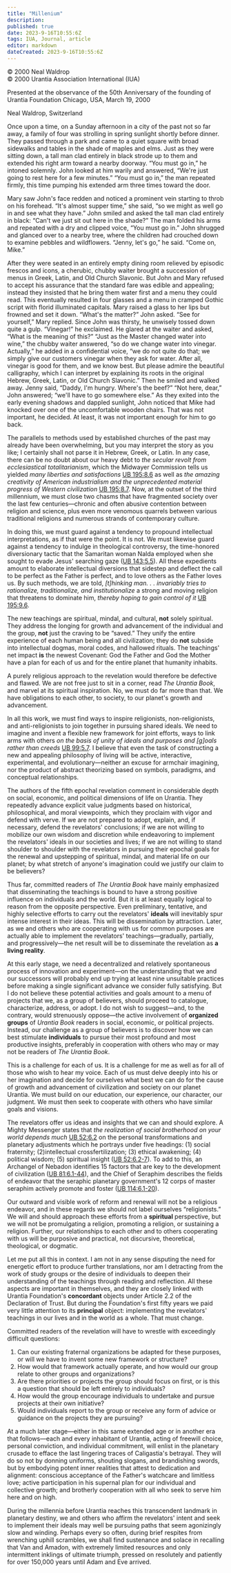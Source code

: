 ```yaml
---
title: "Millenium"
description: 
published: true
date: 2023-9-16T10:55:6Z
tags: IUA, Journal, article
editor: markdown
dateCreated: 2023-9-16T10:55:6Z
---
```


<p class="v-card v-sheet theme--light grey lighten-3 px-2">© 2000 Neal Waldrop<br>© 2000 Urantia Association International (IUA)</p>

Presented at the observance of the 50th Anniversary of the founding of Urantia Foundation Chicago, USA, March 19, 2000

Neal Waldrop, Switzerland

Once upon a time, on a Sunday afternoon in a city of the past not so far away, a family of four was strolling in spring sunlight shortly before dinner. They passed through a park and came to a quiet square with broad sidewalks and tables in the shade of maples and elms. Just as they were sitting down, a tall man clad entirely in black strode up to them and extended his right arm toward a nearby doorway. “You must go in,” he intoned solemnly. John looked at him warily and answered, “We're just going to rest here for a few minutes.” “You must go in,” the man repeated firmly, this time pumping his extended arm three times toward the door.

Mary saw John's face redden and noticed a prominent vein starting to throb on his forehead. “It's almost supper time,” she said, “so we might as well go in and see what they have.” John smiled and asked the tall man clad entirely in black: “Can't we just sit out here in the shade?” The man folded his arms and repeated with a dry and clipped voice, “You must go in.” John shrugged and glanced over to a nearby tree, where the children had crouched down to examine pebbles and wildflowers. “Jenny, let's go,” he said. “Come on, Mike.”

After they were seated in an entirely empty dining room relieved by episodic frescos and icons, a cherubic, chubby waiter brought a succession of menus in Greek, Latin, and Old Church Slavonic. But John and Mary refused to accept his assurance that the standard fare was edible and appealing; instead they insisted that he bring them water first and a menu they could read. This eventually resulted in four glasses and a menu in cramped Gothic script with florid illuminated capitals. Mary raised a glass to her lips but frowned and set it down. “What's the matter?” John asked. “See for yourself,” Mary replied. Since John was thirsty, he unwisely tossed down quite a gulp. “Vinegar!” he exclaimed. He glared at the waiter and asked, “What is the meaning of this?” “Just as the Master changed water into wine,” the chubby waiter answered, “so do we change water into vinegar. Actually,” he added in a confidential voice, “we do not quite do that; we simply give our customers vinegar when they ask for water. After all, vinegar is good for them, and we know best. But please admire the beautiful calligraphy, which I can interpret by explaining its roots in the original Hebrew, Greek, Latin, or Old Church Slavonic.” Then he smiled and walked away. Jenny said, “Daddy, I'm hungry. Where's the beef?” “Not here, dear,” John answered; “we'll have to go somewhere else.” As they exited into the early evening shadows and dappled sunlight, John noticed that Mike had knocked over one of the uncomfortable wooden chairs. That was not important, he decided. At least, it was not important enough for him to go back.

The parallels to methods used by established churches of the past may already have been overwhelming, but you may interpret the story as you like; I certainly shall not parse it in Hebrew, Greek, or Latin. In any case, there can be no doubt about our heavy debt to _the secular revolt from ecclesiastical totalitarianism_, which the Midwayer Commission tells us yielded _many liberties and satisfactions_ [UB 195:8.6](/en/The_Urantia_Book/195#p8_6) as well as _the amazing creativity of American industrialism and the unprecedented material progress of Western civilization_ [UB 195:8.7](/en/The_Urantia_Book/195#p8_7). Now, at the outset of the third millennium, we must close two chasms that have fragmented society over the last few centuries—chronic and often abusive contention between religion and science, plus even more venomous quarrels between various traditional religions and numerous strands of contemporary culture.

In doing this, we must guard against a tendency to propound intellectual interpretations, as if that were the point. It is not. We must likewise guard against a tendency to indulge in theological controversy, the time-honored diversionary tactic that the Samaritan woman Nalda employed when she sought to evade Jesus' searching gaze ([UB 143:5.5](/en/The_Urantia_Book/143#p5_5)). All these expedients amount to elaborate intellectual diversions that sidestep and deflect the call to be perfect as the Father is perfect, and to love others as the Father loves us. By such methods, we are told, _[t]hinking man. . . invariably tries to rationalize, traditionalize, and institutionalize_ a strong and moving religion that threatens to dominate him, _thereby hoping to gain control of it_ [UB 195:9.6](/en/The_Urantia_Book/195#p9_6).

The new teachings are spiritual, mindal, and cultural, **not** solely spiritual. They address the longing for growth and advancement of the individual and the group, **not** just the craving to be “saved.” They unify the entire experience of each human being and all civilization; they do **not** subside into intellectual dogmas, moral codes, and hallowed rituals. The teachings' net impact **is** the newest Covenant: God the Father and God the Mother have a plan for each of us and for the entire planet that humanity inhabits.

A purely religious approach to the revelation would therefore be defective and flawed. We are not free just to sit in a corner, read _The Urantia Book_, and marvel at its spiritual inspiration. No, we must do far more than that. We have obligations to each other, to society, to our planet's growth and advancement.

In all this work, we must find ways to inspire religionists, non-religionists, and anti-religionists to join together in pursuing shared ideals. We need to imagine and invent a flexible new framework for joint efforts, ways to link arms with others _on the basis of unity of ideals and purposes and [g]oals rather than creeds_ [UB 99:5.7](/en/The_Urantia_Book/99#p5_7). I believe that even the task of constructing a new and appealing philosophy of living will be active, interactive, experimental, and evolutionary—neither an excuse for armchair imagining, nor the product of abstract theorizing based on symbols, paradigms, and conceptual relationships.

The authors of the fifth epochal revelation comment in considerable depth on social, economic, and political dimensions of life on Urantia. They repeatedly advance explicit value judgments based on historical, philosophical, and moral viewpoints, which they proclaim with vigor and defend with verve. If we are not prepared to adopt, explain, and, if necessary, defend the revelators' conclusions; if we are not willing to mobilize our own wisdom and discretion while endeavoring to implement the revelators' ideals in our societies and lives; if we are not willing to stand shoulder to shoulder with the revelators in pursuing their epochal goals for the renewal and upstepping of spiritual, mindal, and material life on our planet; by what stretch of anyone's imagination could we justify our claim to be believers?

Thus far, committed readers of _The Urantia Book_ have mainly emphasized that disseminating the teachings is bound to have a strong positive influence on individuals and the world. But it is at least equally logical to reason from the opposite perspective. Even preliminary, tentative, and highly selective efforts to carry out the revelators' **ideals** will inevitably spur intense interest in their ideas. This will be dissemination by attraction. Later, as we and others who are cooperating with us for common purposes are actually able to implement the revelators' teachings—gradually, partially, and progressively—the net result will be to disseminate the revelation as **a living reality**.

At this early stage, we need a decentralized and relatively spontaneous process of innovation and experiment—on the understanding that we and our successors will probably end up trying at least nine unsuitable practices before making a single significant advance we consider fully satisfying. But I do not believe these potential activities and goals amount to a menu of projects that we, as a group of believers, should proceed to catalogue, characterize, address, or adopt. I do not wish to suggest—and, to the contrary, would strenuously oppose—the active involvement of **organized groups** of _Urantia Book_ readers in social, economic, or political projects. Instead, our challenge as a group of believers is to discover how we can best stimulate **individuals** to pursue their most profound and most productive insights, preferably in cooperation with others who may or may not be readers of _The Urantia Book_.

This is a challenge for each of us. It is a challenge for me as well as for all of those who wish to hear my voice. Each of us must delve deeply into his or her imagination and decide for ourselves what best we can do for the cause of growth and advancement of civilization and society on our planet Urantia. We must build on our education, our experience, our character, our judgment. We must then seek to cooperate with others who have similar goals and visions.

The revelators offer us ideas and insights that we can and should explore. A Mighty Messenger states that _the realization of social brotherhood on your world depends much_ [UB 52:6.2](/en/The_Urantia_Book/52#p6_2) on the personal transformations and planetary adjustments which he portrays under five headings: (1) social fraternity; (2)intellectual crossfertilization; (3) ethical awakening; (4) political wisdom; (5) spiritual insight ([UB 52:6.2-7](/en/The_Urantia_Book/52#p6_2)). To add to this, an Archangel of Nebadon identifies 15 factors that are key to the development of civilization ([UB 81:6.1-44](/en/The_Urantia_Book/81#p6_1)), and the Chief of Seraphim describes the fields of endeavor that the seraphic planetary government's 12 corps of master seraphim actively promote and foster ([UB 114:6.1-20](/en/The_Urantia_Book/114#p6_1)).

Our outward and visible work of reform and renewal will not be a religious endeavor, and in these regards we should not label ourselves “religionists.” We will and should approach these efforts from a **spiritual** perspective, but we will not be promulgating a religion, promoting a religion, or sustaining a religion. Further, our relationships to each other and to others cooperating with us will be purposive and practical, not discursive, theoretical, theological, or dogmatic.

Let me put all this in context. I am not in any sense disputing the need for energetic effort to produce further translations, nor am I detracting from the work of study groups or the desire of individuals to deepen their understanding of the teachings through reading and reflection. All these aspects are important in themselves, and they are closely linked with Urantia Foundation's **concordant** objects under Article 2.2 of the Declaration of Trust. But during the Foundation's first fifty years we paid very little attention to its **principal** object: implementing the revelators' teachings in our lives and in the world as a whole. That must change.

Committed readers of the revelation will have to wrestle with exceedingly difficult questions:

1. Can our existing fraternal organizations be adapted for these purposes, or will we have to invent some new framework or structure?
2. How would that framework actually operate, and how would our group relate to other groups and organizations?
3. Are there priorities or projects the group should focus on first, or is this a question that should be left entirely to individuals?
4. How would the group encourage individuals to undertake and pursue projects at their own initiative?
5. Would individuals report to the group or receive any form of advice or guidance on the projects they are pursuing?

At a much later stage—either in this same extended age or in another era that follows—each and every inhabitant of Urantia, acting of freewill choice, personal conviction, and individual commitment, will enlist in the planetary crusade to efface the last lingering traces of Caligastia's betrayal. They will do so not by donning uniforms, shouting slogans, and brandishing swords, but by embodying potent inner realities that attest to dedication and alignment: conscious acceptance of the Father's watchcare and limitless love; active participation in his supernal plan for our individual and collective growth; and brotherly cooperation with all who seek to serve him here and on high.

During the millennia before Urantia reaches this transcendent landmark in planetary destiny, we and others who affirm the revelators' intent and seek to implement their ideals may well be pursuing paths that seem agonizingly slow and winding. Perhaps every so often, during brief respites from wrenching uphill scrambles, we shall find sustenance and solace in recalling that Van and Amadon, with extremely limited resources and only intermittent inklings of ultimate triumph, pressed on resolutely and patiently for over 150,000 years until Adam and Eve arrived.